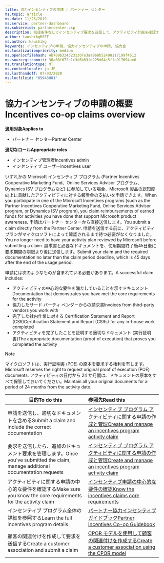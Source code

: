 ```yaml
---
title: 協力インセンティブの申請 | パートナー センター
ms.topic: article
ms.date: 11/25/2019
ms.service: partner-dashboard
ms.subservice: partnercenter-csp
description: 前提条件なしでインセンティブ要求を送信して、アクティビティ計画を確認する方法について説明します。
author: kaushikgMSFT
ms.author: kaushikg
keywords: インセンティブの申請, 協力インセンティブの申請, 協力金
ms.localizationpriority: medium
ms.openlocfilehash: 4b789b3243231307e3aa969b52498117199f4612
ms.sourcegitcommit: 36a60f672c1c3d6b63fd225d04c5ffa917694ae0
ms.translationtype: MT
ms.contentlocale: ja-JP
ms.lasthandoff: 07/03/2020
ms.locfileid: "85948081"
---
```

# <a name="incentives-co-op-claims-overview"></a><span data-ttu-id="45a47-104">協力インセンティブの申請の概要</span><span class="sxs-lookup"><span data-stu-id="45a47-104">Incentives co-op claims overview</span></span>

<span data-ttu-id="45a47-105">**適用対象**</span><span class="sxs-lookup"><span data-stu-id="45a47-105">**Applies to**</span></span>

- <span data-ttu-id="45a47-106">パートナー センター</span><span class="sxs-lookup"><span data-stu-id="45a47-106">Partner Center</span></span>

<span data-ttu-id="45a47-107">**適切なロール**</span><span class="sxs-lookup"><span data-stu-id="45a47-107">**Appropriate roles**</span></span>

- <span data-ttu-id="45a47-108">インセンティブ管理者</span><span class="sxs-lookup"><span data-stu-id="45a47-108">Incentives admin</span></span>
- <span data-ttu-id="45a47-109">インセンティブ ユーザー</span><span class="sxs-lookup"><span data-stu-id="45a47-109">Incentives user</span></span>

<span data-ttu-id="45a47-110">いずれかの Microsoft インセンティブ プログラム (Partner Incentives Cooperative Marketing Fund、Online Services Advisor プログラム、Dynamics ISV プログラムなど) に参加している場合、Microsoft 製品の認知度向上に貢献したアクティビティに対する報奨金の支払いを申請できます。</span><span class="sxs-lookup"><span data-stu-id="45a47-110">When you participate in one of the Microsoft Incentives programs (such as the Partner Incentives Cooperative Marketing Fund, Online Services Advisor program, or Dynamics ISV program), you claim reimbursements of earned funds for activities you have done that support Microsoft product awareness.</span></span> <span data-ttu-id="45a47-111">申請はパートナー センターから直接送信します。</span><span class="sxs-lookup"><span data-stu-id="45a47-111">You submit a claim directly from the Partner Center.</span></span> <span data-ttu-id="45a47-112">申請を送信する前に、アクティビティ プランがマイクロソフトによって確認されるまで待つ必要がなくなりました。</span><span class="sxs-lookup"><span data-stu-id="45a47-112">You no longer need to have your activity plan reviewed by Microsoft before submitting a claim.</span></span> <span data-ttu-id="45a47-113">請求書と必要なドキュメントを、使用期間終了後45日後に要求期間の期限より後に送信します。</span><span class="sxs-lookup"><span data-stu-id="45a47-113">Submit your claim and the required documentation no later than the claim period deadline, which is 45 days after the end of the usage period.</span></span>

<span data-ttu-id="45a47-114">申請には次のようなものが含まれている必要があります。</span><span class="sxs-lookup"><span data-stu-id="45a47-114">A successful claim includes:</span></span>

- <span data-ttu-id="45a47-115">アクティビティの中心的な要件を満たしていることを示すドキュメント</span><span class="sxs-lookup"><span data-stu-id="45a47-115">Documentation that demonstrates you have met the core requirements for the activity</span></span>
- <span data-ttu-id="45a47-116">協力したサード パーティ ベンダーからの請求書</span><span class="sxs-lookup"><span data-stu-id="45a47-116">Invoices from third-party vendors you work with</span></span>
- <span data-ttu-id="45a47-117">完了した社内作業に対する Certification Statement and Report (CSR)</span><span class="sxs-lookup"><span data-stu-id="45a47-117">Certification Statement and Report (CSRs) for any in-house work completed</span></span>
- <span data-ttu-id="45a47-118">アクティビティを完了したことを証明する適切なドキュメント (実行証明書)</span><span class="sxs-lookup"><span data-stu-id="45a47-118">The appropriate documentation (proof of execution) that proves you completed the activity</span></span> 

>[!NOTE]
><span data-ttu-id="45a47-119">マイクロソフトは、実行証明書 (POE) の原本を要求する権利を有します。</span><span class="sxs-lookup"><span data-stu-id="45a47-119">Microsoft reserves the right to request original proof of execution (POE) documents.</span></span> <span data-ttu-id="45a47-120">アクティビティの日付から 24 か月間は、ドキュメントの原本をすべて保管しておいてください。</span><span class="sxs-lookup"><span data-stu-id="45a47-120">Maintain all your original documents for a period of 24 months from the activity date.</span></span> 

|<span data-ttu-id="45a47-121">**目的**</span><span class="sxs-lookup"><span data-stu-id="45a47-121">**To do this**</span></span>   |<span data-ttu-id="45a47-122">**参照先**</span><span class="sxs-lookup"><span data-stu-id="45a47-122">**Read this**</span></span>   |
|-----------------|:--------------------------------------|
|<span data-ttu-id="45a47-123">申請を送信し、適切なドキュメントを含める</span><span class="sxs-lookup"><span data-stu-id="45a47-123">Submit a claim and include the correct documentation</span></span>|[<span data-ttu-id="45a47-124">インセンティブ プログラム アクティビティに関する申請の作成と管理</span><span class="sxs-lookup"><span data-stu-id="45a47-124">Create and manage an incentives program activity claim</span></span>](create-incentives-claims.md)|
|<span data-ttu-id="45a47-125">要求を送信したら、追加のドキュメント要求を管理します。</span><span class="sxs-lookup"><span data-stu-id="45a47-125">Once you've submitted the claim, manage additional documentation requests</span></span>|[<span data-ttu-id="45a47-126">インセンティブ プログラム アクティビティに関する申請の作成と管理</span><span class="sxs-lookup"><span data-stu-id="45a47-126">Create and manage an incentives program activity claim</span></span>](create-incentives-claims.md)  |
|<span data-ttu-id="45a47-127">アクティビティに関する申請の中心的な要件を確認する</span><span class="sxs-lookup"><span data-stu-id="45a47-127">Make sure you know the core requirements for the activity claim</span></span>|[<span data-ttu-id="45a47-128">インセンティブ申請の中心的な要件の確認</span><span class="sxs-lookup"><span data-stu-id="45a47-128">Know the incentives claims core requirements</span></span>](core-requirements.md)   |
|<span data-ttu-id="45a47-129">インセンティブ プログラム全体の詳細を参照する</span><span class="sxs-lookup"><span data-stu-id="45a47-129">Learn the full incentives program details</span></span>|[<span data-ttu-id="45a47-130">パートナー協力インセンティブ ガイドブック</span><span class="sxs-lookup"><span data-stu-id="45a47-130">Partner Incentives Co-op Guidebook</span></span>](https://assets.microsoft.com/coop-guidebook.pdf)
|<span data-ttu-id="45a47-131">顧客の関連付けを作成して要求を送信する</span><span class="sxs-lookup"><span data-stu-id="45a47-131">Create a customer association and submit a claim</span></span> |[<span data-ttu-id="45a47-132">CPOR モデルを使用して顧客の関連付けを作成する</span><span class="sxs-lookup"><span data-stu-id="45a47-132">Create a customer association using the CPOR model</span></span>](submit-osa-claim.md)|
                                                                                 
                                   
